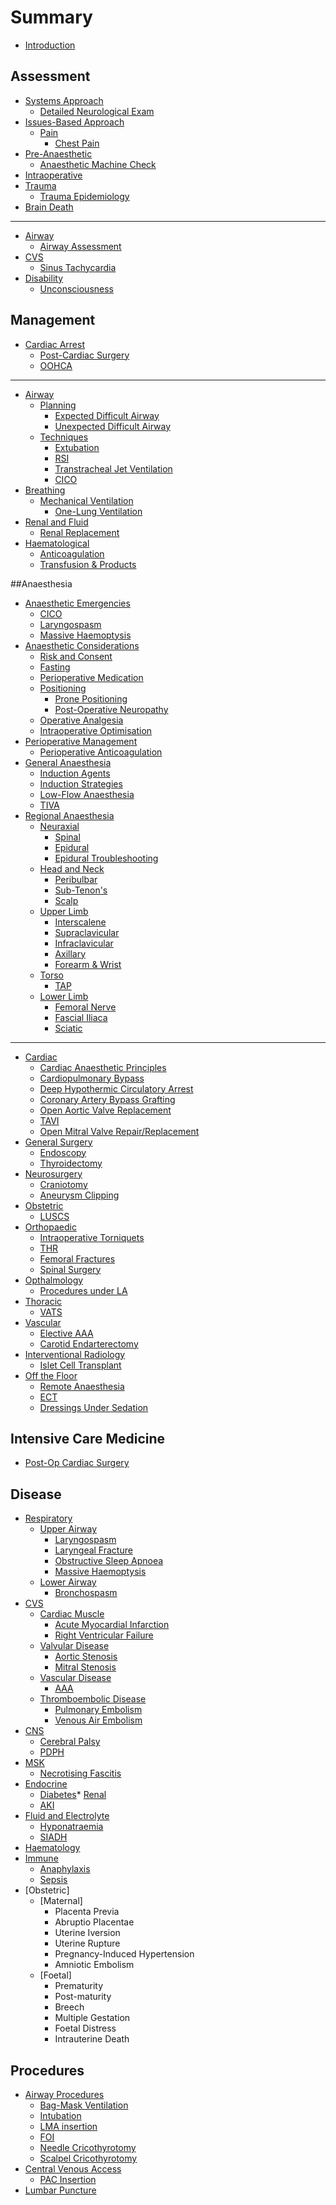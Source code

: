 # Summary

* [Introduction](README.md)

## Assessment

* [Systems Approach](/assessment/physician-approach.md)
  * [Detailed Neurological Exam](/assessment/neurological-exam.md)
* [Issues-Based Approach](/assessment/issues/chestpain.md#id)
	* [Pain](/assessment/issues/chestpain.md#id)
		* [Chest Pain](/assessment/issues/chestpain.md)
* [Pre-Anaesthetic](/assessment/pre-anaesthetic.md)
	* [Anaesthetic Machine Check](/assessment/machinecheck.md)
* [Intraoperative](/assessment/intraoperative.md)
* [Trauma](/assessment/trauma.md)
	* [Trauma Epidemiology](/assessment/trauma-epi.md)
* [Brain Death](/assessment/braindeath.md)

---

* [Airway](/assessment/airway/airway-assessment.md#id)
	* [Airway Assessment](/assessment/airway/airway-assessment.md)
* [CVS](/assessment/cvs/tachycardia.md#id)
	* [Sinus Tachycardia](/assessment/cvs/tachycardia.md)
* [Disability](/assessment/neuro/unconscious.md#id)
	* [Unconsciousness](/assessment/neuro/unconscious.md)	


## Management
* [Cardiac Arrest](/management/cvs/post-cthr.md#id)
	* [Post-Cardiac Surgery](/management/cvs/post-cthr.md)
	* [OOHCA](/disease/cvs/oohca.md)

---

* [Airway](/management/airway/airway-management.md#id)
	* [Planning](/management/airway/airway-management.md)
		* [Expected Difficult Airway](/management/airway/expected-difficult-airway.md)
		* [Unexpected Difficult Airway](/management/airway/difficult-airway.md)
	* [Techniques](/management/airway/extubation.md#id)
		* [Extubation](/management/airway/extubation.md)
		* [RSI](/management/airway/rsi.md)
		* [Transtracheal Jet Ventilation](/management/airway/jet-ventilation.md)
		* [CICO](/management/airway/cico.md)
* [Breathing](/management/resp/olv.md#id)
	* [Mechanical Ventilation](/management/resp/olv.md#id)
    	* [One-Lung Ventilation](/management/resp/olv.md)
* [Renal and Fluid](/management/renal/rrt.md#id)
	* [Renal Replacement](/management/renal/rrt.md)
* [Haematological](/management/haeme/anticoag.md#id)
	* [Anticoagulation](/management/haeme/anticoag.md)
	* [Transfusion & Products](/management/haeme/bloodproduct.md)

##Anaesthesia
* [Anaesthetic Emergencies](/anaesthesia/crisis/anaesthetic-crisis.md)
	* [CICO](/management/airway/cico.md#id)
	* [Laryngospasm](/disease/airway/laryngospasm.md#id)
	* [Massive Haemoptysis](/crisis/massive-haemoptysis.md)
* [Anaesthetic Considerations](/anaesthesia/considerations/risk.md#id)
	* [Risk and Consent](/anaesthesia/considerations/risk.md)
	* [Fasting](/anaesthesia/considerations/fasting.md)
	* [Perioperative Medication](/anaesthesia/considerations/periop-med.md)
	* [Positioning](/anaesthesia/considerations/positioning.md)
		* [Prone Positioning](/anaesthesia/considerations/proneanaes.md)
		* [Post-Operative Neuropathy](/anaesthesia/general/postopneuro.md)
	* [Operative Analgesia](/anaesthesia/considerations/operative-analgesia.md)
	* [Intraoperative Optimisation](/anaesthesia/considerations/intraop.md)
* [Perioperative Management](/anaesthesia/periop/periop-management.md)
	* [Perioperative Anticoagulation](/anaesthesia/periop/periop-anticoag.md)
* [General Anaesthesia](/anaesthesia/general/induction.md#id)
	* [Induction Agents](/anaesthesia/general/induction.md#)
	* [Induction Strategies](/anaesthesia/general/inductionstrat.md)
	* [Low-Flow Anaesthesia](/anaesthesia/general/low-flow.md)
	* [TIVA](/anaesthesia/general/tiva.md)
* [Regional Anaesthesia](/anaesthesia/regional/principles.md)
	* [Neuraxial](/anaesthesia/regional/principles-neuraxial.md)
		* [Spinal](/anaesthesia/regional/spinal.md)
		* [Epidural](/anaesthesia/regional/epidural.md)
		* [Epidural Troubleshooting](/anaesthesia/regional/epidural-mx.md)
	* [Head and Neck](/anaesthesia/regional/peribulbar.md#id)
		* [Peribulbar](/anaesthesia/regional/peribulbar.md)
		* [Sub-Tenon's](/anaesthesia/regional/subtenon.md)
		* [Scalp](/anaesthesia/regional/scalp.md)
	* [Upper Limb](/anaesthesia/regional/interscalene.md#id)
		* [Interscalene](/anaesthesia/regional/interscalene.md)
		* [Supraclavicular](/anaesthesia/regional/supraclav.md)
		* [Infraclavicular](/anaesthesia/regional/infraclav.md)
		* [Axillary](/anaesthesia/regional/axillary.md)
		* [Forearm & Wrist](/anaesthesia/regional/forearm-blocks.md)
	* [Torso](/anaesthesia/regional/tap.md#id)
		* [TAP](/anaesthesia/regional/tap.md)
	* [Lower Limb](/anaesthesia/regional/fnb.md#id)
		* [Femoral Nerve](/anaesthesia/regional/fnb.md)
		* [Fascial Iliaca](/anaesthesia/regional/fasciailiaca.md)
		* [Sciatic](/anaesthesia/regional/sciatic.md)

---

* [Cardiac](/anaesthesia/cthr/cthr-principles.md#id)
	* [Cardiac Anaesthetic Principles](/anaesthesia/cthr/cthr-principles.md)
	* [Cardiopulmonary Bypass](/anaesthesia/cthr/cpb.md)
	* [Deep Hypothermic Circulatory Arrest](/anaesthesia/cthr/dhca.md)
	* [Coronary Artery Bypass Grafting](/anaesthesia/cthr/cabg.md)
	* [Open Aortic Valve Replacement](/anaesthesia/cthr/avr.md)
	* [TAVI](anaesthesia/cthr/tavi.md)
	* [Open Mitral Valve Repair/Replacement](/anaesthesia/cthr/mvr.md)
* [General Surgery](/anaesthesia/gensurg/scopes.md#id)	
	* [Endoscopy](/anaesthesia/gensurg/scopes.md)
	* [Thyroidectomy](/anaesthesia/gensurg/thyroid.md)
* [Neurosurgery](/anaesthesia/neuro/craniotomy.md#id)
	* [Craniotomy](/anaesthesia/neuro/craniotomy.md)
	* [Aneurysm Clipping](/anaesthesia/neuro/aneurysm.md)
* [Obstetric](/anaesthesia/obs/luscs.md#id)
	* [LUSCS](/anaesthesia/obs/luscs.md)
* [Orthopaedic](/anaesthesia/ortho/torniquets.md#id)
	* [Intraoperative Torniquets](/anaesthesia/ortho/torniquets.md)
	* [THR](/anaesthesia/ortho/thr.md)
	* [Femoral Fractures](/anaesthesia/ortho/femoral.md)
	* [Spinal Surgery](/anaesthesia/ortho/spine.md)	
* [Opthalmology](/anaesthesia/opthal/opthal-la.md#id)
	* [Procedures under LA](/anaesthesia/opthal/opthal-la.md#id)
* [Thoracic](/anaesthesia/cthr/vats.md#id)
	* [VATS](/anaesthesia/cthr/vats.md#id)
* [Vascular](/anaesthesia/vascular/elective-aaa.md#id)
	* [Elective AAA](/anaesthesia/vascular/elective-aaa.md)
	* [Carotid Endarterectomy](/anaesthesia/vascular/carotid.md)
* [Interventional Radiology](/anaesthesia/ir/isletcelltx.md#id)
	* [Islet Cell Transplant](/anaesthesia/ir/isletcelltx.md)
* [Off the Floor](/anaesthesia/otf/remote-anaes.md#id)
	* [Remote Anaesthesia](/anaesthesia/otf/remote-anaes.md)
	* [ECT](/anaesthesia/otf/ect.md)
	* [Dressings Under Sedation](/anaesthesia/otf/dus.md)


## Intensive Care Medicine
* [Post-Op Cardiac Surgery](/intensive-care/postop-cthr.md)


## Disease
* [Respiratory](/disease/airway/laryngospasm.md#id)
	* [Upper Airway](/disease/airway/laryngospasm.md#id)
		* [Laryngospasm](/disease/airway/laryngospasm.md)
		* [Laryngeal Fracture](/disease/airway/laryngeal-fracture.md)
		* [Obstructive Sleep Apnoea](/disease/resp/osa.md)
		* [Massive Haemoptysis](/disease/airway/massive-haemoptysis.md)
	* [Lower Airway](/disease/resp/bronchospasm.md#id)
		* [Bronchospasm](/disease/resp/bronchospasm.md)
* [CVS](/disease/cvs/mi.md#id)
	* [Cardiac Muscle](/disease/cvs/mi.md#id)
		* [Acute Myocardial Infarction](/disease/cvs/mi.md)
		* [Right Ventricular Failure](/disease/cvs/rvfailure.md)
	* [Valvular Disease](/disease/cvs/as.md#id)
		* [Aortic Stenosis](/disease/cvs/as.md)
		* [Mitral Stenosis](/disease/cvs/ms.md)
	* [Vascular Disease](/disease/cvs/aaa.md#id)
		* [AAA](/disease/cvs/aaa.md)
	* [Thromboembolic Disease](/disease/cvs/pe.md#id)
		* [Pulmonary Embolism](/disease/cvs/pe.md)
		* [Venous Air Embolism](/disease/cvs/vae.md)
* [CNS](/disease/cns/cerebral-palsy.md#id)
	* [Cerebral Palsy](/disease/cns/cerebral-palsy.md)
	* [PDPH](/disease/cns/pdph.md)
* [MSK](/disease/msk/necfas.md#id)
	* [Necrotising Fascitis](/disease/msk/necfas.md)
* [Endocrine](/disease/endo/dm.md#id)
	* [Diabetes](/disease/endo/dm.md)* [Renal](/disease/renal/aki.md#id)
	* [AKI](/disease/renal/aki.md)
* [Fluid and Electrolyte](/disease/fluid/hypona.md#id)
	* [Hyponatraemia](/disease/fluid/hypona.md)
	* [SIADH](/disease/fluid/siadh.md)
* [Haematology](/disease/haeme/pe.md#id)
* [Immune](/disease/immune/anaphylaxis.md#id)
	* [Anaphylaxis](/disease/immune/anaphylaxis.md)
	* [Sepsis](/disease/immune/sepsis.md)
* [Obstetric]
	* [Maternal]
		* Placenta Previa
		* Abruptio Placentae
		* Uterine Iversion
		* Uterine Rupture
		* Pregnancy-Induced Hypertension
		* Amniotic Embolism
	* [Foetal]
		* Prematurity
		* Post-maturity
		* Breech
		* Multiple Gestation
		* Foetal Distress
		* Intrauterine Death

## Procedures
* [Airway Procedures](/procedures/airway/bmv.md#id)
	* [Bag-Mask Ventilation](/procedures/airway/bmv.md#id)
	* [Intubation](/procedures/airway/intubation.md)
	* [LMA insertion](/procedures/airway/lma.md)
	* [FOI](/procedures/airway/foi.md)
	* [Needle Cricothyrotomy](/procedures/airway/needle-cricothyrotomy.md)
	* [Scalpel Cricothyrotomy](/procedures/airway/scalpel-cricothyrotomy.md)
* [Central Venous Access](/procedures/cvs/central-venous-access.md)
	* [PAC Insertion](/procedures/cvs/pac.md)
* [Lumbar Puncture](/anaesthesia/regional/lp.md)


